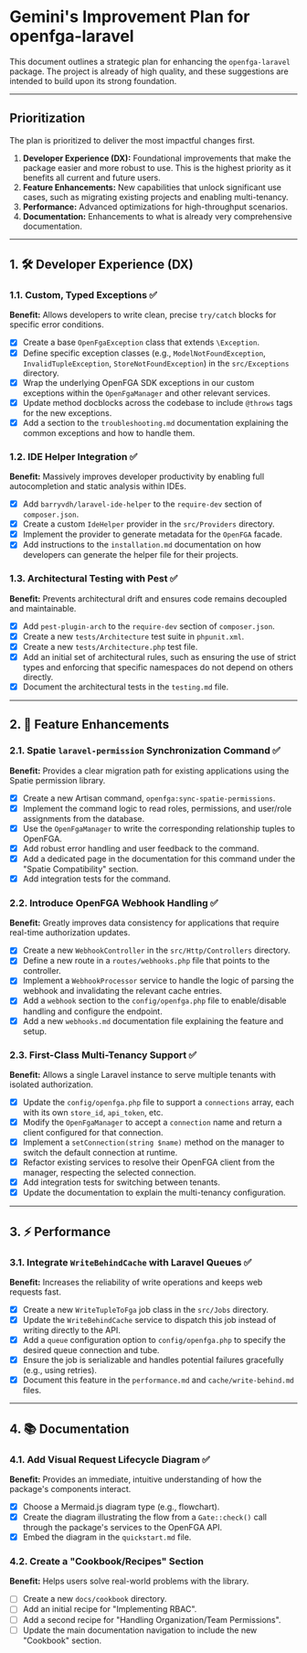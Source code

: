 # Gemini's Improvement Plan for openfga-laravel

This document outlines a strategic plan for enhancing the `openfga-laravel` package. The project is already of high quality, and these suggestions are intended to build upon its strong foundation.

---

## Prioritization

The plan is prioritized to deliver the most impactful changes first.

1.  **Developer Experience (DX):** Foundational improvements that make the package easier and more robust to use. This is the highest priority as it benefits all current and future users.
2.  **Feature Enhancements:** New capabilities that unlock significant use cases, such as migrating existing projects and enabling multi-tenancy.
3.  **Performance:** Advanced optimizations for high-throughput scenarios.
4.  **Documentation:** Enhancements to what is already very comprehensive documentation.

---

## 1. 🛠️ Developer Experience (DX)

### 1.1. Custom, Typed Exceptions ✅
**Benefit:** Allows developers to write clean, precise `try/catch` blocks for specific error conditions.

- [x] Create a base `OpenFgaException` class that extends `\Exception`.
- [x] Define specific exception classes (e.g., `ModelNotFoundException`, `InvalidTupleException`, `StoreNotFoundException`) in the `src/Exceptions` directory.
- [x] Wrap the underlying OpenFGA SDK exceptions in our custom exceptions within the `OpenFgaManager` and other relevant services.
- [x] Update method docblocks across the codebase to include `@throws` tags for the new exceptions.
- [x] Add a section to the `troubleshooting.md` documentation explaining the common exceptions and how to handle them.

### 1.2. IDE Helper Integration ✅
**Benefit:** Massively improves developer productivity by enabling full autocompletion and static analysis within IDEs.

- [x] Add `barryvdh/laravel-ide-helper` to the `require-dev` section of `composer.json`.
- [x] Create a custom `IdeHelper` provider in the `src/Providers` directory.
- [x] Implement the provider to generate metadata for the `OpenFGA` facade.
- [x] Add instructions to the `installation.md` documentation on how developers can generate the helper file for their projects.

### 1.3. Architectural Testing with Pest ✅
**Benefit:** Prevents architectural drift and ensures code remains decoupled and maintainable.

- [x] Add `pest-plugin-arch` to the `require-dev` section of `composer.json`.
- [x] Create a new `tests/Architecture` test suite in `phpunit.xml`.
- [x] Create a new `tests/Architecture.php` test file.
- [x] Add an initial set of architectural rules, such as ensuring the use of strict types and enforcing that specific namespaces do not depend on others directly.
- [x] Document the architectural tests in the `testing.md` file.

---

## 2. 🚀 Feature Enhancements

### 2.1. Spatie `laravel-permission` Synchronization Command ✅
**Benefit:** Provides a clear migration path for existing applications using the Spatie permission library.

- [x] Create a new Artisan command, `openfga:sync-spatie-permissions`.
- [x] Implement the command logic to read roles, permissions, and user/role assignments from the database.
- [x] Use the `OpenFgaManager` to write the corresponding relationship tuples to OpenFGA.
- [x] Add robust error handling and user feedback to the command.
- [x] Add a dedicated page in the documentation for this command under the "Spatie Compatibility" section.
- [x] Add integration tests for the command.

### 2.2. Introduce OpenFGA Webhook Handling ✅
**Benefit:** Greatly improves data consistency for applications that require real-time authorization updates.

- [x] Create a new `WebhookController` in the `src/Http/Controllers` directory.
- [x] Define a new route in a `routes/webhooks.php` file that points to the controller.
- [x] Implement a `WebhookProcessor` service to handle the logic of parsing the webhook and invalidating the relevant cache entries.
- [x] Add a `webhook` section to the `config/openfga.php` file to enable/disable handling and configure the endpoint.
- [x] Add a new `webhooks.md` documentation file explaining the feature and setup.

### 2.3. First-Class Multi-Tenancy Support ✅
**Benefit:** Allows a single Laravel instance to serve multiple tenants with isolated authorization.

- [x] Update the `config/openfga.php` file to support a `connections` array, each with its own `store_id`, `api_token`, etc.
- [x] Modify the `OpenFgaManager` to accept a `connection` name and return a client configured for that connection.
- [x] Implement a `setConnection(string $name)` method on the manager to switch the default connection at runtime.
- [x] Refactor existing services to resolve their OpenFGA client from the manager, respecting the selected connection.
- [x] Add integration tests for switching between tenants.
- [x] Update the documentation to explain the multi-tenancy configuration.

---

## 3. ⚡ Performance

### 3.1. Integrate `WriteBehindCache` with Laravel Queues ✅
**Benefit:** Increases the reliability of write operations and keeps web requests fast.

- [x] Create a new `WriteTupleToFga` job class in the `src/Jobs` directory.
- [x] Update the `WriteBehindCache` service to dispatch this job instead of writing directly to the API.
- [x] Add a `queue` configuration option to `config/openfga.php` to specify the desired queue connection and tube.
- [x] Ensure the job is serializable and handles potential failures gracefully (e.g., using retries).
- [x] Document this feature in the `performance.md` and `cache/write-behind.md` files.

---

## 4. 📚 Documentation

### 4.1. Add Visual Request Lifecycle Diagram ✅
**Benefit:** Provides an immediate, intuitive understanding of how the package's components interact.

- [x] Choose a Mermaid.js diagram type (e.g., flowchart).
- [x] Create the diagram illustrating the flow from a `Gate::check()` call through the package's services to the OpenFGA API.
- [x] Embed the diagram in the `quickstart.md` file.

### 4.2. Create a "Cookbook/Recipes" Section
**Benefit:** Helps users solve real-world problems with the library.

- [ ] Create a new `docs/cookbook` directory.
- [ ] Add an initial recipe for "Implementing RBAC".
- [ ] Add a second recipe for "Handling Organization/Team Permissions".
- [ ] Update the main documentation navigation to include the new "Cookbook" section.
